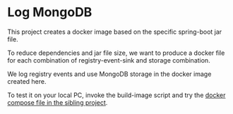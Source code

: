 # Log MongoDB

This project creates a docker image based on the specific spring-boot jar file.

To reduce dependencies and jar file size, we want to produce a docker file for each combination of registry-event-sink and storage combination.

We log registry events and use MongoDB storage in the docker image created here.

To test it on your local PC, invoke the build-image script and try the [docker compose file in the sibling project](https://github.com/eclipse-basyx/basyx-java-server-sdk/tree/main/basyx.aasregistry/docker-compose/docker-compose.yml).